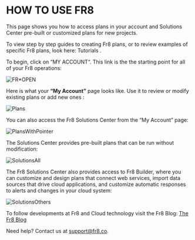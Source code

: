 # HOW TO USE FR8

This page shows you how to access plans in your account and Solutions Center pre-built or customized plans for new projects.

To view step by step guides to creating Fr8 plans, or to review examples of specific Fr8 plans, look here:  Tutorials .

To begin, click on “MY ACCOUNT“. This link is the the starting point for all of your Fr8 operations:

![FR*OPEN](https://github.com/Fr8org/Fr8Core/blob/master/Docs/img/ImportTutorial_Step1.jpg)

Here is what your **“My Account”** page looks like. Use it to review or modify existing plans or add new ones :

![Plans](https://github.com/Fr8org/Fr8Core/blob/master/Docs/img/HowToUseFr8_Plans.jpg)

You can also access the Fr8 Solutions Center from the “My Account” page:

![PlansWithPointer](https://github.com/Fr8org/Fr8Core/blob/master/Docs/img/HowToUseFr8_Plans_Solutions.jpg)

The Solutions Center provides pre-built plans that can be run without modification:

![SolutionsAll](https://github.com/Fr8org/Fr8Core/blob/master/Docs/img/HowToUseFr8_SolutionsAll.jpg)

The Fr8 Solutions Center also provides access to Fr8 Builder, where you can customize and design plans that connect web services, import data sources that drive cloud applications, and customize automatic responses to alerts and changes in your cloud system:

![SolutionsOthers](https://github.com/Fr8org/Fr8Core/blob/master/Docs/img/HowToUseFr8_SolutionsCustom.jpg)

To follow developments at Fr8 and Cloud technology visit the Fr8 Blog: [The Fr8 Blog](http://blog.fr8.co/)

Need help? Contact us at support@fr8.co.
